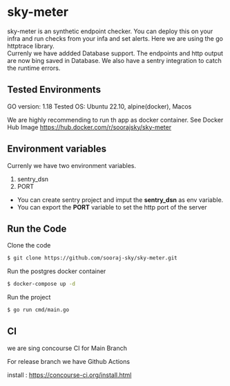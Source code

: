 # sky-meter

sky-meter is an synthetic endpoint checker. You can deploy this on your infra and run checks from your infa and set alerts. Here we are using the go httptrace library.  
Currenly we have addded Database support. The endpoints and http output are now bing saved in Database. We also have a sentry integration to catch the runtime errors.


## Tested Environments
GO version: 1.18
Tested OS: Ubuntu 22.10, alpine(docker), Macos

We are highly recommending to run th app as docker container. 
See Docker Hub Image 
https://hub.docker.com/r/soorajsky/sky-meter

## Environment variables
Currenly we have two environment variables.  
1. sentry_dsn
2. PORT

- You can create sentry project and imput the **sentry_dsn** as env variable.  
- You can export the **PORT** variable to set the http port of the server

## Run the Code
Clone the code
```sh  
$ git clone https://github.com/sooraj-sky/sky-meter.git
```  
Run the postgres docker container
```sh  
$ docker-compose up -d
```  
Run the project
```sh    
$ go run cmd/main.go  
```

## CI

we are sing concourse CI for  Main Branch

For release branch we have Github Actions

install : https://concourse-ci.org/install.html

